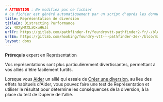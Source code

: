 ```yaml
---
# ATTENTION : Ne modifiez pas ce fichier
# Ce fichier est généré automatiquement par un script d'après les données du module Foundry VTT officiel et de sa traduction
title: Représentation de diversion
titleEn: Distracting Performance
id: 4UXyMtXLaOxuH6Js
urlFr: https://gitlab.com/pathfinder-fr/foundryvtt-pathfinder2-fr/-/blob/master/data/feats/4UXyMtXLaOxuH6Js.htm
urlEn: https://gitlab.com/hooking/foundry-vtt---pathfinder-2e/-/blob/master/packs/data/feats.db/distracting-performance.json
layout: dons
---
```

**Prérequis** expert en Représentation

Vos représentations sont plus particulièrement divertissantes, permettant à vos alliés d'être facilement furtifs.

Lorsque vous [Aider](../actions/aider.md) un allié qui essaie de [Créer une diversion](../actions/faire-diversion.md), au lieu des effets habituels d'Aider, vous pouvez faire une test de Représentation et utiliser le résultat pour détermine les conséquences de la diversion, à la place du test de Duperie de l'allié.
